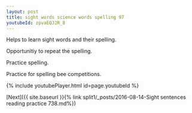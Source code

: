 ```yaml
---
layout: post
title: sight words science words spelling 97
youtubeId: zpvaEQJ2R_8
---
```

 
 
Helps to learn sight words and their spelling.

Opportunitiy to repeat the spelling. 

Practice spelling. 
 
Practice for spelling bee competitions. 
 
{% include youtubePlayer.html id=page.youtubeId %}
 
 

[Next]({{ site.baseurl }}{% link  split1/_posts/2016-08-14-Sight sentences reading practice 738.md%})
 
